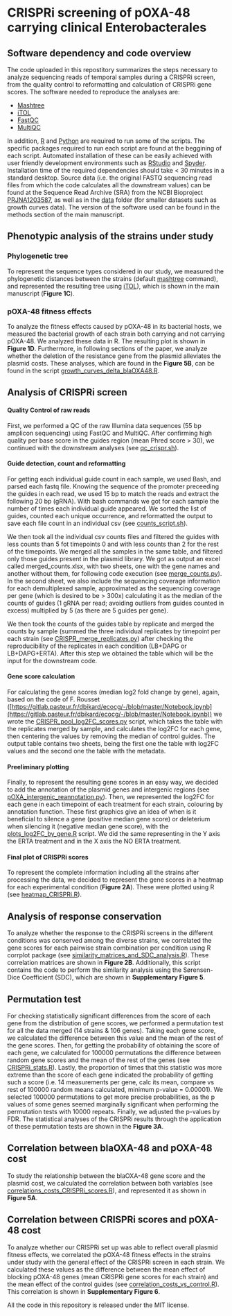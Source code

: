 # CRISPRi screening of pOXA-48 carrying clinical Enterobacterales

## Software dependency and code overview

The code uploaded in this repostitory summarizes the steps necessary to analyze sequencing reads of temporal samples during a CRISPRi screen, from the quality control to reformatting and calculation of CRISPRi gene scores. The software needed to reproduce the analyses are:

  - [Mashtree](https://github.com/lskatz/mashtree)
  - [iTOL](https://itol.embl.de/)
  - [FastQC](https://www.bioinformatics.babraham.ac.uk/projects/fastqc/)
  - [MultiQC](https://github.com/MultiQC/MultiQC)

In addition, [R](https://www.r-project.org/) and [Python](https://www.python.org/) are required to run some of the scripts. The specific packages required to run each script are found at the beggining of each script. Automated installation of these can be easily achieved with user friendly development environments such as [RStudio](https://posit.co/download/rstudio-desktop/) and [Spyder](https://www.spyder-ide.org/). Installation time of the required dependencies should take < 30 minutes in a standard desktop. Source data (i.e. the original FASTQ sequencing read files from which the code calculates all the downstream values) can be found at the Sequence Read Archive (SRA) from the NCBI Bioproject [PRJNA1203587](https://www.ncbi.nlm.nih.gov/bioproject/?term=PRJNA1203587), as well as in the [data](https://github.com/jorgEVOplasmids/CRISPRi_pOXA48/tree/main/data) folder (for smaller datasets such as growth curves data). The version of the software used can be found in the methods section of the main manuscript.

## Phenotypic analysis of the strains under study

### Phylogenetic tree

To represent the sequence types considered in our study, we measured the phylogenetic distances between the strains (default [mashtree](https://github.com/lskatz/mashtree) command), and represented the resulting tree using [iTOL](https://itol.embl.de/)), which is shown in the main manuscript (**Figure 1C**).

### pOXA-48 fitness effects

To analyze the fitness effects caused by pOXA-48 in its bacterial hosts, we measured the bacterial growth of each strain both carrying and not carrying pOXA-48. We analyzed these data in R. The resulting plot is shown in **Figure 1D**. Furthermore, in following sections of the paper, we analyze whether the deletion of the resistance gene from the plasmid alleviates the plasmid costs. These analyses, which are found in the **Figure 5B**, can be found in the script [growth_curves_delta_blaOXA48.R](https://github.com/jorgEVOplasmids/CRISPRi_pOXA48/blob/main/scripts/growth_curves_delta_blaOXA48.R).

## Analysis of CRISPRi screen

#### Quality Control of raw reads

First, we performed a QC of the raw Illumina data sequences (55 bp amplicon sequencing) using FastQC and MultiQC. After confirming high quality per base score in the guides region (mean Phred score > 30), we continued with the downstream analyses (see [qc_crispr.sh](https://github.com/jorgEVOplasmids/CRISPRi_pOXA48/blob/main/scripts/qc_crispr.sh)).

#### Guide detection, count and reformatting

For getting each individual guide count in each sample, we used Bash, and parsed each fastq file. Knowing the sequence of the promoter preceeding the guides in each read, we used 15 bp to match the reads and extract the following 20 bp (gRNA). With bash commands we got for each sample the number of times each individual guide appeared. We sorted the list of guides, counted each unique occurrence, and reformatted the output to save each file count in an individual csv (see [counts_script.sh](https://github.com/jorgEVOplasmids/CRISPRi_pOXA48/blob/main/scripts/counts_script.sh)).

We then took all the individual csv counts files and filtered the guides with less counts than 5 fot timepoints 0 and with less counts than 2 for the rest of the timepoints. We merged all the samples in the same table, and filtered only those guides present in the plasmid library. We got as output an excel called merged_counts.xlsx, with two sheets, one with the gene names and another without them, for following code execution (see [merge_counts.py](https://github.com/jorgEVOplasmids/CRISPRi_pOXA48/blob/main/scripts/merge_counts.py)). In the second sheet, we also include the sequencing coverage information for each demultiplexed sample, approximated as the sequencing coverage per gene (which is desired to be > 300x) calculating it as the median of the counts of guides (1 gRNA per read; avoiding outliers from guides counted in excess) multiplied by 5 (as there are 5 guides per gene).

We then took the counts of the guides table by replicate and merged the counts by sample (summed the three individual replicates by timepoint per each strain (see [CRISPR_merge_replicates.py](https://github.com/jorgEVOplasmids/CRISPRi_pOXA48/blob/main/scripts/CRISPR_merge_replicates.py)) after checking the reproducibility of the replicates in each condition (LB+DAPG or LB+DAPG+ERTA). After this step we obtained the table which will be the input for the downstream code.

#### Gene score calculation

For calculating the gene scores (median log2 fold change by gene), again, based on the code of F. Rousset ([https://gitlab.pasteur.fr/dbikard/ecocg/-/blob/master/Notebook.ipynb](https://gitlab.pasteur.fr/dbikard/ecocg/-/blob/master/Notebook.ipynb)) we wrote the [CRISPR_pool_log2FC_scores.py](https://github.com/jorgEVOplasmids/CRISPRi_pOXA48/blob/main/scripts/CRISPR_pool_log2fc_scores.py) script, which takes the table with the replicates merged by sample, and calculates the log2FC for each gene, then centering the values by removing the median of control guides. The output table contains two sheets, being the first one the table with log2FC values and the second one the table with the metadata.

#### Preeliminary plotting

Finally, to represent the resulting gene scores in an easy way, we decided to add the annotation of the plasmid genes and intergenic regions (see [pOXA_intergenic_reannotation.py](https://github.com/jorgEVOplasmids/CRISPRi_pOXA48/blob/main/scripts/pOXA_intergenic_reannotation.py)). Then, we represented the log2FC for each gene in each timepoint of each treatment for each strain, colouring by annotation function. These first graphics give an idea of when is it beneficial to silence a gene (positive median gene score) or deleterium when silencing it (negative median gene score), with the [plots_log2FC_by_gene.R](https://github.com/jorgEVOplasmids/CRISPRi_pOXA48/blob/main/scripts/plots_log2FC_by_gene.R) script. We did the same representing in the Y axis the ERTA treatment and in the X axis the NO ERTA treatment.

#### Final plot of CRISPRi scores

To represent the complete information including all the strains after processing the data, we decided to represent the gene scores in a heatmap for each experimental condition (**Figure 2A**). These were plotted using R (see [heatmap_CRISPRi.R](https://github.com/jorgEVOplasmids/CRISPRi_pOXA48/blob/main/scripts/heatmap_CRISPRi.R)).

## Analysis of response conservation

To analyze whether the response to the CRISPRi screens in the different conditions was conserved among the diverse strains, we correlated the gene scores for each pairwise strain combination per condition using R corrplot package (see [similarity_matrices_and_SDC_analysis.R](https://github.com/jorgEVOplasmids/CRISPRi_pOXA48/blob/main/scripts/similarity_matrices_and_SDC_analysis.R)). These correlation matrices are shown in **Figure 2B**. Additionally, this script contains the code to perform the similarity analysis using the Sørensen-Dice Coefficient (SDC), which are shown in **Supplementary Figure 5**.

## Permutation test

For checking statistically significant differences from the score of each gene from the distribution of gene scores, we performed a permutation test for all the data merged (14 strains & 106 genes). Taking each gene score, we calculated the difference between this value and the mean of the rest of the gene scores. Then, for getting the probability of obtaining the score of each gene, we calculated for 100000 permutations  the difference between random gene scores and the mean of the rest of the genes (see [CRISPRi_stats.R](https://github.com/jorgEVOplasmids/CRISPRi_pOXA48/blob/main/scripts/CRISPR_stats.R)). Lastly, the proportion of times that this statistic was more extreme than the score of each gene indicated the probability of getting such a score (i.e. 14 measurements per gene, calc its mean, compare vs rest of 100000 random means calculated, minimum p-value = 0.00001). We selected 100000 permutations to get more precise probabilities, as the p values of some genes seemed marginally significant when performing the permutation tests with 10000 repeats. Finally, we adjusted the p-values by FDR. The statistical analyses of the CRISPRi results through the application of these permutation tests are shown in the **Figure 3A**.

## Correlation between blaOXA-48 and pOXA-48 cost

To study the relationship between the blaOXA-48 gene score and the plasmid cost, we calculated the correlation between both variables (see [correlations_costs_CRISPRi_scores.R](https://github.com/jorgEVOplasmids/CRISPRi_pOXA48/blob/main/scripts/correlations_costs_CRISPRi_scores.R)), and represented it as shown in **Figure 5A**.

## Correlation between CRISPRi scores and pOXA-48 cost

To analyze whether our CRISPRi set up was able to reflect overall plasmid fitness effects, we correlated the pOXA-48 fitness effects in the strains under study with the general effect of the CRISPRi screen in each strain. We calculated these values as the difference between the mean effect of blocking pOXA-48 genes (mean CRISPRi gene scores for each strain) and the mean effect of the control guides (see [correlation_costs_vs_control.R](https://github.com/jorgEVOplasmids/CRISPRi_pOXA48/blob/main/scripts/correlation_costs_vs_control.R)). This correlation is shown in **Supplementary Figure 6**.



All the code in this repository is released under the MIT license.
